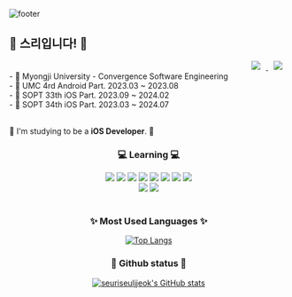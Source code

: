 ![footer](https://capsule-render.vercel.app/api?type=wave&color=auto&height=200&section=footer&text=Hello%20I'm%20Seuri!&fontSize=70)
<div><h2>🐰 스리입니다! 🐰</h2></div>
<div align = right> <a href="https://www.instagram.com/h_overthemoon_/">
    <img 
        src="http://img.shields.io/badge/-Insta-black?style=flat&logo=Instagram&link=https://www.instagram.com/h_overthemoon/"
        style="height : auto; margin-left : 10px; margin-right : 10px;"/>
</a> <a href="mailto:heeseul09@gmail.com">
    <img 
        src="https://img.shields.io/badge/Gmail-000000?style=flat&logo=Gmail&logoColor=white&link=mailto:peony491@naver.com"
        style="height : auto; margin-left : 10px; margin-right : 10px;"/>
</a>
</div>
- 🏫 Myongji University - Convergence Software Engineering <br>
- 🌿 UMC 4rd Android Part. 2023.03 ~ 2023.08 <br>
- 🍏 SOPT 33th iOS Part. 2023.09 ~ 2024.02 <br>
- 🍎 SOPT 34th iOS Part. 2023.03 ~ 2024.07 
<br>
<br>

🌱 I'm studying to be a <b>iOS Developer</b>. 🌱 
<br>

<div align=center><h3>💻 Learning 💻</h3>
<div align=center> 
  <img src="https://img.shields.io/badge/Swift-F05138?style=flat&logo=swift&logoColor=white">
  <img src="https://img.shields.io/badge/JAVA-007396?style=flat&logo=java&logoColor=white">
  <img src="https://img.shields.io/badge/Python-3776AB?style=flat&logo=Python&logoColor=white">
  <img src="https://img.shields.io/badge/html5-E34F26?style=flat&logo=html5&logoColor=white">
  <img src="https://img.shields.io/badge/css-1572B6?style=flat&logo=css3&logoColor=white">
  <img src="https://img.shields.io/badge/JavaScript-F7DF1E?style=flat&logo=JavaScript&logoColor=white">  
    <img src="https://img.shields.io/badge/R-276DC3?style=flat&logo=R&logoColor=white">
	<img src="https://img.shields.io/badge/kotlin-7F52FF?style=flat&logo=kotlin&logoColor=white">
  </div>

<div align=center> 
  <img src="https://img.shields.io/badge/github-181717?style=flat&logo=github&logoColor=white">
  <img src="https://img.shields.io/badge/git-F05032?style=flat&logo=git&logoColor=white">
</div>

<br>
<div align=center><h3>✨ Most Used Languages ✨</h3>
 
  [![Top Langs](https://github-readme-stats.vercel.app/api/top-langs/?username=seuriseuljjeok&layout=compact&theme=dracula)](https://github.com/seuriseuljjeok/seuriseuljjeok) 
  
<div align=center><h3>🌺 Github status 🌺</h3>

  
  [![seuriseuljjeok's GitHub stats](https://github-readme-stats.vercel.app/api?username=seuriseuljjeok&theme=dracula&ount_private=true)](https://github.com/seuriseuljjeok/github-readme-stats)


  <!--[![Hits](https://hits.seeyoufarm.com/api/count/incr/badge.svg?url=https%3A%2F%2Fgithub.com%2Fchaerlo127&count_bg=%2379C83D&title_bg=%23555555&icon=&icon_color=%23E7E7E7&title=hits&edge_flat=false)](https://hits.seeyoufarm.com)-->

 </div>
 
